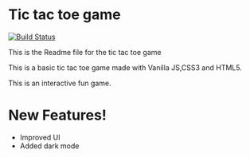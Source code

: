 # Tic tac toe game

[![Build Status](https://travis-ci.org/joemccann/dillinger.svg?branch=master)](https://travis-ci.org/joemccann/dillinger)


This is the Readme file for the tic tac toe game

This is a basic tic tac toe game made with Vanilla JS,CSS3 and HTML5.


This is an interactive fun game.


# New Features!

  - Improved UI
  - Added dark mode
